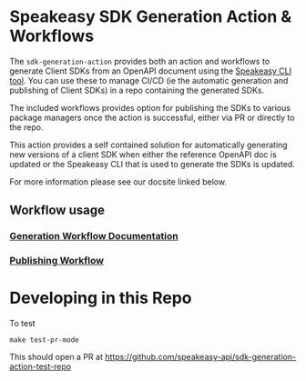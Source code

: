 # Speakeasy SDK Generation Action & Workflows

The `sdk-generation-action` provides both an action and workflows to generate Client SDKs from an OpenAPI document using the [Speakeasy CLI tool](https://github.com/speakeasy-api/speakeasy). You can use these to manage CI/CD (ie the automatic generation and publishing of Client SDKs) in a repo containing the generated SDKs.

The included workflows provides option for publishing the SDKs to various package managers once the action is successful, either via PR or directly to the repo.

This action provides a self contained solution for automatically generating new versions of a client SDK when either the reference OpenAPI doc is updated or the Speakeasy CLI that is used to generate the SDKs is updated.

For more information please see our docsite linked below. 

## Workflow usage

### [Generation Workflow Documentation](https://www.speakeasy.com/docs/workflow-reference/generation-reference)

### [Publishing Workflow](https://www.speakeasy.com/docs/workflow-reference/publishing-reference)


# Developing in this Repo
To test
```
make test-pr-mode
```

This should open a PR at https://github.com/speakeasy-api/sdk-generation-action-test-repo
